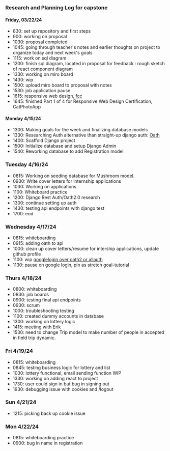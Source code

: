 ### Research and Planning Log for capstone

#### Friday, 03/22/24
* 830: set up repository and first steps
* 900: working on proposal
* 1030: proposal completed
* 1045: going through teacher's notes and earlier thoughts on project to organize today and next week's goals
* 1115: work on sql diagram
* 1200: finish sql diagram, located in proposal for feedback
      : rough sketch of react component diagram
* 1330: working on miro board
* 1430: wip
* 1500: upload miro board to proposal with notes
* 1530: job application pause
* 1615: responsive web design, [fcc](https://www.freecodecamp.org/learn/2022/responsive-web-design/)
* 1645: finished Part 1 of 4 for Responsive Web Design Certification, CatPhotoApp

#### Monday 4/15/24
* 1300: Making goals for the week and finalizing database models
* 1330: Researching Auth alternative than straight-up django auth: [Oath](https://www.turing.com/kb/django-rest-framework-authentication)
* 1400: Scaffold Django project
* 1500: Initialize database and setup Django Admin
* 1540: Reworking database to add Registration model

### Tuesday 4/16/24
* 0815: Working on seeding database for Mushroom model.
* 0930: Write cover letters for internship applications
* 1030: Working on applications
* 1100: Whiteboard practice
* 1200: Django Rest Auth/Oath2.0 research
* 1300: continue setting up auth
* 1430: testing api endpoints with django test
* 1700: eod

### Wednesday 4/17/24
* 0815: whiteboarding
* 0915: adding oath to api
* 1000: clean up cover letters/resume for intership applications, update github profile
* 1100: wip [googlelogin over oath2 or allauth](https://www.hacksoft.io/blog/adding-google-login-to-your-existing-django-and-django-rest-framework-applications)
* 1130: pause on google login, pin as stretch goal-[tutorial](https://www.youtube.com/watch?v=yO6PP0vEOMc)

### Thurs 4/18/24
* 0800: whiteboarding
* 0830: job boards
* 0900: testing final api endpoints
* 0930: scrum
* 1000: troubleshooting testing
* 1100: created dummy accounts in database
* 1300: working on lottery logic
* 1415: meeting with Erik
* 1530: need to change Trip model to make number of people in accepted in field trip dynamic.

### Fri 4/19/24
* 0815: whiteboarding
* 0845: testing business logic for lottery and list 
* 1030: lottery functional, email sending function WIP
* 1330: working on adding react to project
* 1730: user could sign in but bug in signing out
* 1930: debugging issue with cookies and /logout 

### Sun 4/21/24
* 1215: picking back up cookie issue

### Mon 4/22/24
* 0815: whiteboarding practice
* 0900: bug in name in registration
